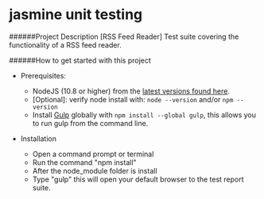 # jasmine unit testing

######Project Description
[RSS Feed Reader] Test suite covering the functionality of a RSS feed reader.

######How to get started with this project

- Prerequisites:
    - NodeJS (10.8 or higher) from the [latest versions found here](http://nodejs.org/download/).
    - [Optional]: verify node install with: `node --version` and/or `npm --version`
    - Install [Gulp](http://gulpjs.com//) globally with `npm install --global gulp`, this allows you to run gulp from the command line.

- Installation
    - Open a command prompt or terminal
    - Run the command "npm install"
    - After the node_module folder is install
    - Type "gulp" this will open your default browser to the test report suite.